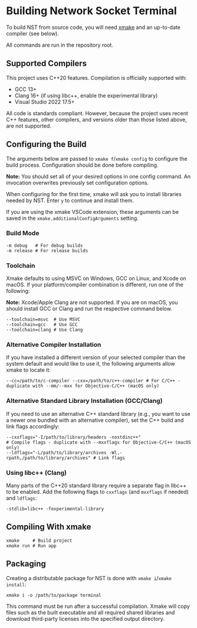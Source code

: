 # Building Network Socket Terminal

To build NST from source code, you will need [xmake](https://xmake.io) and an up-to-date compiler (see below).

All commands are run in the repository root.

## Supported Compilers

This project uses C++20 features. Compilation is officially supported with:

- GCC 13+
- Clang 16+ (if using libc++, enable the experimental library)
- Visual Studio 2022 17.5+

All code is standards compliant. However, because the project uses recent C++ features, other compilers, and versions older than those listed above, are not supported.

## Configuring the Build

The arguments below are passed to `xmake f`/`xmake config` to configure the build process. Configuration should be done before compiling.

**Note:** You should set all of your desired options in one config command. An invocation overwrites previously set configuration options.

When configuring for the first time, xmake will ask you to install libraries needed by NST. Enter `y` to continue and install them.

If you are using the xmake VSCode extension, these arguments can be saved in the `xmake.additionalConfigArguments` setting.

### Build Mode

```text
-m debug   # For debug builds
-m release # For release builds
```

### Toolchain

Xmake defaults to using MSVC on Windows, GCC on Linux, and Xcode on macOS. If your platform/compiler combination is different, run one of the following:

**Note:** Xcode/Apple Clang are not supported. If you are on macOS, you should install GCC or Clang and run the respective command below.

```text
--toolchain=msvc  # Use MSVC
--toolchain=gcc   # Use GCC
--toolchain=clang # Use Clang
```

### Alternative Compiler Installation

If you have installed a different version of your selected compiler than the system default and would like to use it, the following arguments allow xmake to locate it:

```text
--cc=/path/to/c-compiler --cxx=/path/to/c++-compiler # For C/C++ - duplicate with --mm/--mxx for Objective-C/C++ (macOS only)
```

### Alternative Standard Library Installation (GCC/Clang)

If you need to use an alternative C++ standard library (e.g., you want to use a newer one bundled with an alternative compiler), set the C++ build and link flags accordingly:

```text
--cxxflags="-I/path/to/library/headers -nostdinc++"                          # Compile flags - duplicate with --mxxflags for Objective-C/C++ (macOS only)
--ldflags="-L/path/to/library/archives -Wl,-rpath,/path/to/library/archives" # Link flags
```

### Using libc++ (Clang)

Many parts of the C++20 standard library require a separate flag in libc++ to be enabled. Add the following flags to `cxxflags` (and `mxxflags` if needed) and `ldflags`:

```text
-stdlib=libc++ -fexperimental-library
```

## Compiling With xmake

```shell
xmake     # Build project
xmake run # Run app
```

## Packaging

Creating a distributable package for NST is done with `xmake i`/`xmake install`:

```shell
xmake i -o /path/to/package terminal
```

This command must be run after a successful compilation. Xmake will copy files such as the built executable and all required shared libraries and download third-party licenses into the specified output directory.
